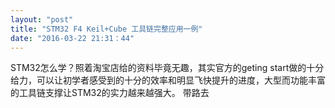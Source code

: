```yaml
---
layout: "post"
title: "STM32 F4 Keil+Cube 工具链完整应用一例"
date: "2016-03-22 21:31：44"
---
```


STM32怎么学？照着淘宝店给的资料毕竟无趣，其实官方的geting start做的十分给力，可以让初学者感受到的十分的效率和明显飞快提升的进度，大型而功能丰富的工具链支撑让STM32的实力越来越强大。
带路去
